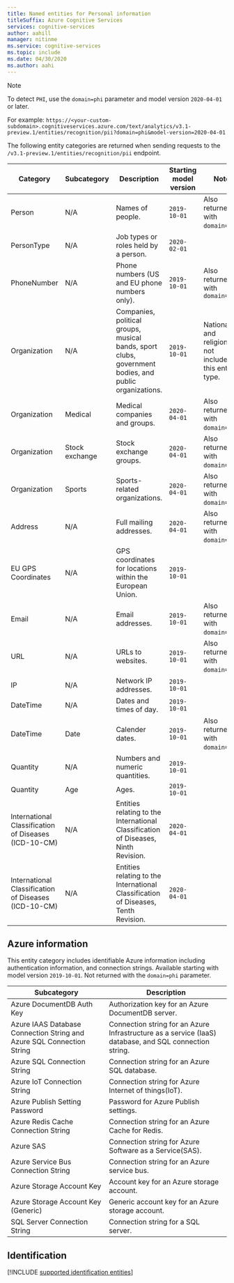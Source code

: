 ```yaml
---
title: Named entities for Personal information 
titleSuffix: Azure Cognitive Services
services: cognitive-services
author: aahill
manager: nitinme
ms.service: cognitive-services
ms.topic: include 
ms.date: 04/30/2020
ms.author: aahi
---
```


> [!NOTE]
> To detect `PHI`, use the `domain=phi` parameter and model version `2020-04-01` or later.
>
> For example: `https://<your-custom-subdomain>.cognitiveservices.azure.com/text/analytics/v3.1-preview.1/entities/recognition/pii?domain=phi&model-version=2020-04-01`
 
The following entity categories are returned when sending requests to the `/v3.1-preview.1/entities/recognition/pii` endpoint.

| Category   | Subcategory | Description                          | Starting model version | Notes |
|------------|-------------|--------------------------------------|------------------------|---|
| Person     | N/A         | Names of people.  | `2019-10-01`  | Also returned with `domain=phi`. |
| PersonType | N/A         | Job types or roles held by a person. | `2020-02-01` | |
| PhoneNumber | N/A | Phone numbers (US and EU phone numbers only). | `2019-10-01` | Also returned with `domain=phi` |
|Organization  | N/A | Companies, political groups, musical bands, sport clubs, government bodies, and public organizations.  | `2019-10-01` | Nationalities and religions are not included in this entity type.  |
|Organization | Medical | Medical companies and groups. | `2020-04-01` | Also returned with `domain=phi`. |
|Organization | Stock exchange | Stock exchange groups. | `2020-04-01` | Also returned with `domain=phi`. |
| Organization | Sports | Sports-related organizations. | `2020-04-01` | Also returned with `domain=phi`. |
| Address | N/A | Full mailing addresses.  | `2020-04-01` | Also returned with `domain=phi`. |
| EU GPS Coordinates | N/A | GPS coordinates for locations within the European Union.  | `2019-10-01` |  |
| Email | N/A | Email addresses. | `2019-10-01` | Also returned with `domain=phi`.   |
| URL | N/A | URLs to websites. | `2019-10-01` | Also returned with `domain=phi`. |
| IP | N/A | Network IP addresses. | `2019-10-01` | |
| DateTime | N/A | Dates and times of day. | `2019-10-01` |  | 
| DateTime | Date | Calender dates. | `2019-10-01` | Also returned with `domain=phi`. |
| Quantity | N/A | Numbers and numeric quantities. | `2019-10-01` |  |
| Quantity | Age | Ages. | `2019-10-01` | | |
| International Classification of Diseases (ICD-10-CM) | N/A | Entities relating to the International Classification of Diseases, Ninth Revision.   | `2020-04-01` | |
| International Classification of Diseases (ICD-10-CM) | N/A | Entities relating to the International Classification of Diseases, Tenth Revision.    | `2020-04-01` | |

## Azure information

This entity category includes identifiable Azure information including authentication information, and connection strings. Available starting with model version `2019-10-01`. Not returned with the `domain=phi` parameter.

| Subcategory                           | Description                                                                 |
|---------------------------------------|-----------------------------------------------------------------------------|
| Azure DocumentDB Auth Key             | Authorization key for an Azure DocumentDB server.                           |
| Azure IAAS Database Connection String and Azure SQL Connection String | Connection string for an Azure Infrastructure as a service (IaaS) database, and SQL connection string. |
| Azure SQL Connection String           | Connection string for an Azure SQL database.                                |
| Azure IoT Connection String           | Connection string for Azure Internet of things(IoT).                        |
| Azure Publish Setting Password        | Password for Azure Publish settings.                                        |
| Azure Redis Cache Connection String   | Connection string for an Azure Cache for Redis.                             |
| Azure SAS                             | Connection string for Azure Software as a Service(SAS).                     |
| Azure Service Bus Connection String   | Connection string for an Azure service bus.                                 |
| Azure Storage Account Key             | Account key for an Azure storage account.                                   |
| Azure Storage Account Key (Generic)   | Generic account key for an Azure storage account.                           |
| SQL Server Connection String          | Connection string for a SQL server.                                         |

## Identification

[!INCLUDE [supported identification entities](./identification-entities.md)]
